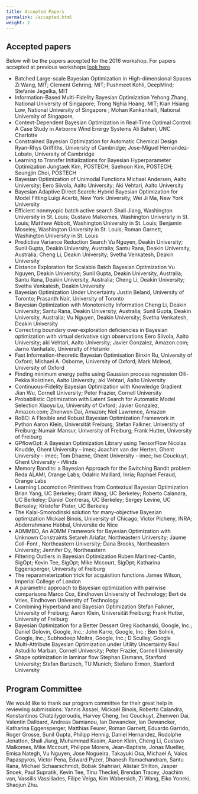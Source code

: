 ```yaml
---
title: Accepted Papers
permalink: /accepted.html
weight: 1
---
```


Accepted papers
------------------

Below will be the papers accepted for the 2016 workshop. For papers accepted at
previous workshops [look here](/past.html).

- Batched Large-scale Bayesian Optimization in High-dimensional Spaces
   Zi Wang, MIT; Clement Gehring, MIT; Pushmeet Kohli, DeepMind; Stefanie Jegelka, MIT
- Information-Based Multi-Fidelity Bayesian Optimization
   Yehong Zhang, National University of Singapore; Trong Nghia Hoang, MIT; Kian Hsiang Low, National University of Singapore ; Mohan Kankanhalli, National University of Singapore,
- Context-Dependent Bayesian Optimization in Real-Time Optimal Control: A Case Study in Airborne Wind Energy Systems
   Ali Baheri, UNC Charlotte
- Constrained Bayesian Optimization for Automatic Chemical Design
   Ryan-Rhys Griffiths, University of Cambridge; Jose-Miguel Hernandez-Lobato, University of Cambridge
- Learning to Transfer Initializations for Bayesian Hyperparameter Optimization
   Jungtaek Kim, POSTECH; Saehoon Kim, POSTECH; Seungjin Choi, POSTECH
- Bayesian Optimization of Unimodal Functions
   Michael Andersen, Aalto University; Eero Siivola, Aalto University; Aki Vehtari, Aalto University
- Bayesian Adaptive Direct Search: Hybrid Bayesian Optimization for Model Fitting
   Luigi Acerbi, New York University; Wei Ji Ma, New York University
- Efficient nonmyopic batch active search
   Shali Jiang, Washington University in St. Louis; Gustavo Malkomes, Washington University in St. Louis; Matthew Abbott, Washington University in St. Louis; Benjamin Moseley, Washington University in St. Louis; Roman Garnett, Washington University in St. Louis
- Predictive Variance Reduction Search
   Vu Nguyen, Deakin University; Sunil Gupta, Deakin University, Australia; Santu Rana, Deakin University, Australia; Cheng Li, Deakin University; Svetha Venkatesh, Deakin University
- Distance Exploration for Scalable Batch Bayesian Optimization
   Vu Nguyen, Deakin University; Sunil Gupta, Deakin University, Australia; Santu Rana, Deakin University, Australia; Cheng Li, Deakin University; Svetha Venkatesh, Deakin University
- Bayesian Optimization Under Uncertainty
   Justin Beland, University of Toronto; Prasanth Nair, University of Toronto
- Bayesian Optimization with Monotonicity Information
   Cheng Li, Deakin University; Santu Rana, Deakin University, Australia; Sunil Gupta, Deakin University, Australia; Vu Nguyen, Deakin University; Svetha Venkatesh, Deakin University
- Correcting boundary over-exploration deficiencies in Bayesian optimization with virtual derivative sign observations
   Eero Siivola, Aalto University; aki Vehtari, Aalto University; Javier Gonzalez, Amazon.com; Jarno Vanhatalo, University of Helsinki
- Fast Information-theoretic Bayesian Optimisation
   Binxin Ru, University of Oxford; Michael A.  Osborne, University of Oxford; Mark Mcleod, University of Oxford
- Finding minimum energy paths using Gaussian process regression
   Olli-Pekka Koistinen, Aalto University; aki Vehtari, Aalto University
- Continuous-Fidelity Bayesian Optimization with Knowledge Gradient
   Jian Wu, Cornell University; Peter Frazier, Cornell University
- Probabilistic Optimization with Latent Search for Automatic Model Selection
   Xiaoyu Lu, University of Oxford; Javier Gonzalez, Amazon.com; Zhenwen Dai, Amazon; Neil Lawrence, Amazon
- RoBO: A Flexible and Robust Bayesian Optimization Framework in Python
   Aaron Klein, Universität Freiburg; Stefan Falkner, University of Freiburg; Numair Mansur, University of Freiburg; Frank Hutter, University of Freiburg
- GPflowOpt: A Bayesian Optimization Library using TensorFlow
   Nicolas Knudde, Ghent University - imec; Joachim van der Herten, Ghent University - imec; Tom Dhaene, Ghent University - imec; Ivo Couckuyt, Ghent University - iMinds
- Memory Bandits: a Bayesian Approach for the Switching Bandit problem
   Reda ALAMI, Orange Labs; Odalric Maillard, Inria; Raphael Feraud, Orange Labs
- Learning Locomotion Primitives from Contextual Bayesian Optimization
   Brian Yang, UC Berkeley; Grant Wang, UC Berkeley; Roberto Calandra, UC Berkeley; Daniel Contreras, UC Berkeley; Sergey Levine, UC Berkeley; Kristofer Pister, UC Berkeley
- The Kalai-Smorodinski solution for many-objective Bayesian optimization
Mickael Binois, University of Chicago; Victor Picheny, INRA; Abderrahmane Habbal, Universite de Nice
- ADMMBO, An ADMM Framework for Bayesian Optimization with Unknown Constraints
Setareh Ariafar, Northeastern University; Jaume Coll-Font , Northeastern University; Dana Brooks, Northeastern University; Jennifer Dy, Northeastern
- Filtering Outliers in Bayesian Optimization
Ruben Martinez-Cantin, SigOpt; Kevin Tee, SigOpt; Mike Mccourt, SigOpt; Katharina  Eggensperger, University of Freiburg
- The reparameterization trick for acquisition functions
James Wilson, Imperial College of London
- A parametric approach to Bayesian optimization with pairwise comparisons
Marco Cox, Eindhoven University of Technology; Bert de Vries, Eindhoven University of Technology
- Combining Hyperband and Bayesian Optimization
Stefan Falkner, University of Freiburg; Aaron Klein, Universität Freiburg; Frank Hutter, University of Freiburg
- Bayesian Optimization for a Better Dessert
Greg Kochanski, Google, Inc.; Daniel Golovin, Google, Inc.; John Karro, Google, Inc.; Ben Solnik, Google, Inc.; Subhodeep Moitra, Google, Inc.; D Sculley, Google
- Multi-Attribute Bayesian Optimization under Utility Uncertainty
Raul Astudillo Marban, Cornell University; Peter Frazier, Cornell University
- Shape optimization in laminar ﬂow
Stephan Eismann, Stanford University; Stefan Bartzsch, TU Munich; Stefano  Ermon, Stanford University


Program Committee
------------------

We would like to thank our program committee for their great help in reviewing submissions: Yannis Assael, Mickaël Binois, Roberto Calandra, Konstantinos Chatzilygeroudis, Harvey Cheng, Ivo Couckuyt, Zhenwen Dai, Valentin Dalibard, Andreas Damianou, Ian Dewancker, Ian Dewancker, Katharina Eggensperger, Matthias Feurer, Roman Garnett, Eduardo Garrido, Roger Grosse, Sunil Gupta, Philipp Hennig, Daniel Hernandez, Rodolphe Jenatton, Shali Jiang, Muhammad Kasim, Aaron Klein, Cheng Li, Gustavo Malkomes, Mike Mccourt, Philippe Morere, Jean-Baptiste, Jonas Mueller, Emisa Nategh, Vu Nguyen, Jose Nogueira, Takayuki Osa, Michael A, Vaios Papaspyros, Victor Pena, Edward Pyzer, Dhanesh Ramachandram, Santu Rana, Michael Schaarschmidt, Bobak Shahriari, Alistair Shilton, Jasper Snoek, Paul Supratik, Kevin Tee, Tinu Theckel, Brendan Tracey, Joachim van, Vassilis Vassiliades, Filipe Veiga, Kim Wabersich, Zi Wang, Eiko Yoneki, Shaojun Zhu.
